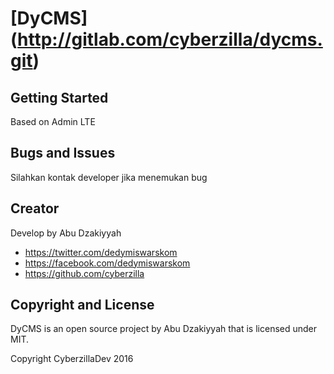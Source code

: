 # [DyCMS] (http://gitlab.com/cyberzilla/dycms.git)

## Getting Started

Based on Admin LTE

## Bugs and Issues

Silahkan kontak developer jika menemukan bug

## Creator

Develop by Abu Dzakiyyah

* https://twitter.com/dedymiswarskom
* https://facebook.com/dedymiswarskom
* https://github.com/cyberzilla

## Copyright and License
DyCMS is an open source project by Abu Dzakiyyah that is licensed under MIT.

Copyright CyberzillaDev 2016 
